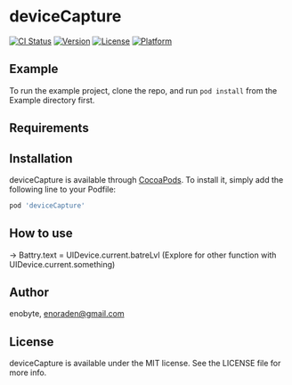 # deviceCapture

[![CI Status](https://img.shields.io/travis/enobyte/deviceCapture.svg?style=flat)](https://travis-ci.org/enobyte/deviceCapture)
[![Version](https://img.shields.io/cocoapods/v/deviceCapture.svg?style=flat)](https://cocoapods.org/pods/deviceCapture)
[![License](https://img.shields.io/cocoapods/l/deviceCapture.svg?style=flat)](https://cocoapods.org/pods/deviceCapture)
[![Platform](https://img.shields.io/cocoapods/p/deviceCapture.svg?style=flat)](https://cocoapods.org/pods/deviceCapture)

## Example

To run the example project, clone the repo, and run `pod install` from the Example directory first.

## Requirements

## Installation

deviceCapture is available through [CocoaPods](https://cocoapods.org). To install
it, simply add the following line to your Podfile:

```ruby
pod 'deviceCapture'
```

## How to use

-> Battry.text = UIDevice.current.batreLvl (Explore for other function with UIDevice.current.something)

## Author

enobyte, enoraden@gmail.com

## License

deviceCapture is available under the MIT license. See the LICENSE file for more info.
